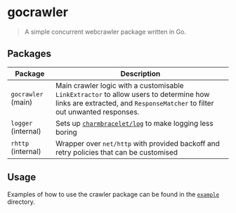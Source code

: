 # gocrawler

> A simple concurrent webcrawler package written in Go.

## Packages

| Package             | Description                                                                                                                                                         |
| ------------------- | ------------------------------------------------------------------------------------------------------------------------------------------------------------------- |
| `gocrawler` (main)  | Main crawler logic with a customisable `LinkExtractor` to allow users to determine how links are extracted, and `ResponseMatcher` to filter out unwanted responses. |
| `logger` (internal) | Sets up [`charmbracelet/log`](https://github.com/charmbracelet/log) to make logging less boring                                                                     |
| `rhttp` (internal)  | Wrapper over `net/http` with provided backoff and retry policies that can be customised                                                                             |

## Usage

Examples of how to use the crawler package can be found in the [`example`](https://github.com/yusufaine/gocrawler/tree/main/example) directory.
